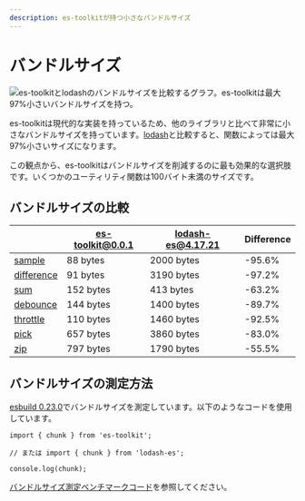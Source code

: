 ```yaml
---
description: es-toolkitが持つ小さなバンドルサイズ
---
```


# バンドルサイズ

![es-toolkitとlodashのバンドルサイズを比較するグラフ。es-toolkitは最大97%小さいバンドルサイズを持つ。](/assets/bundle-size.png)

es-toolkitは現代的な実装を持っているため、他のライブラリと比べて非常に小さなバンドルサイズを持っています。[lodash](https://lodash.com)と比較すると、関数によっては最大97%小さいサイズになります。

この観点から、es-toolkitはバンドルサイズを削減するのに最も効果的な選択肢です。いくつかのユーティリティ関数は100バイト未満のサイズです。

## バンドルサイズの比較

|                                            | es-toolkit@0.0.1 | lodash-es@4.17.21 | Difference |
| ------------------------------------------ | ---------------- | ----------------- | ---------- |
| [sample](./reference/array/sample)         | 88 bytes         | 2000 bytes        | -95.6%     |
| [difference](./reference/array/difference) | 91 bytes         | 3190 bytes        | -97.2%     |
| [sum](./reference/math/sum)                | 152 bytes        | 413 bytes         | -63.2%     |
| [debounce](./reference/function/debounce)  | 144 bytes        | 1400 bytes        | -89.7%     |
| [throttle](./reference/function/throttle)  | 110 bytes        | 1460 bytes        | -92.5%     |
| [pick](./reference/object/pick)            | 657 bytes        | 3860 bytes        | -83.0%     |
| [zip](./reference/array/zip)               | 797 bytes        | 1790 bytes        | -55.5%     |

## バンドルサイズの測定方法

[esbuild 0.23.0](https://esbuild.github.io)でバンドルサイズを測定しています。以下のようなコードを使用しています。

```tsx
import { chunk } from 'es-toolkit';

// または import { chunk } from 'lodash-es';

console.log(chunk);
```

[バンドルサイズ測定ベンチマークコード](https://github.com/toss/es-toolkit/tree/main/benchmarks/bundle-size)を参照してください。
